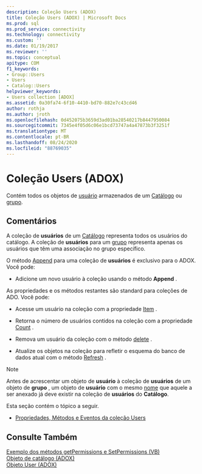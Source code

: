 ```yaml
---
description: Coleção Users (ADOX)
title: Coleção Users (ADOX) | Microsoft Docs
ms.prod: sql
ms.prod_service: connectivity
ms.technology: connectivity
ms.custom: ''
ms.date: 01/19/2017
ms.reviewer: ''
ms.topic: conceptual
apitype: COM
f1_keywords:
- Group::Users
- Users
- Catalog::Users
helpviewer_keywords:
- Users collection [ADOX]
ms.assetid: 0a30fa74-6f10-4410-bd70-882e7c43cd46
author: rothja
ms.author: jroth
ms.openlocfilehash: 0d452075b3659d3ad01ba28540217b8447950084
ms.sourcegitcommit: 7345e4f05d6c06e1bcd73747a4a47873b3f3251f
ms.translationtype: MT
ms.contentlocale: pt-BR
ms.lasthandoff: 08/24/2020
ms.locfileid: "88769035"
---
```

# <a name="users-collection-adox"></a>Coleção Users (ADOX)
Contém todos os objetos de [usuário](./user-object-adox.md) armazenados de um [Catálogo](./catalog-object-adox.md) ou [grupo](./group-object-adox.md).  
  
## <a name="remarks"></a>Comentários  
 A coleção de **usuários** de um [Catálogo](./catalog-object-adox.md) representa todos os usuários do catálogo. A coleção de **usuários** para um [grupo](./group-object-adox.md) representa apenas os usuários que têm uma associação no grupo específico.  
  
 O método [Append](./append-method-adox-users.md) para uma coleção de **usuários** é exclusivo para o ADOX. Você pode:  
  
-   Adicione um novo usuário à coleção usando o método **Append** .  
  
 As propriedades e os métodos restantes são standard para coleções de ADO. Você pode:  
  
-   Acesse um usuário na coleção com a propriedade [Item](../ado-api/item-property-ado.md) .  
  
-   Retorna o número de usuários contidos na coleção com a propriedade [Count](../ado-api/count-property-ado.md) .  
  
-   Remova um usuário da coleção com o método [delete](./delete-method-adox-collections.md) .  
  
-   Atualize os objetos na coleção para refletir o esquema do banco de dados atual com o método [Refresh](../ado-api/refresh-method-ado.md) .  
  
> [!NOTE]
>  Antes de acrescentar um objeto de **usuário** à coleção de **usuários** de um objeto de **grupo** , um objeto de **usuário** com o mesmo [nome](./name-property-adox.md) que aquele a ser anexado já deve existir na coleção de **usuários** do **Catálogo**.  
  
 Esta seção contém o tópico a seguir.  
  
-   [Propriedades, Métodos e Eventos da coleção Users](./users-collection-properties-methods-and-events.md)  
  
## <a name="see-also"></a>Consulte Também  
 [Exemplo dos métodos getPermissions e SetPermissions (VB)](./getpermissions-and-setpermissions-methods-example-vb.md)   
 [Objeto de catálogo (ADOX)](./catalog-object-adox.md)   
 [Objeto User (ADOX)](./user-object-adox.md)